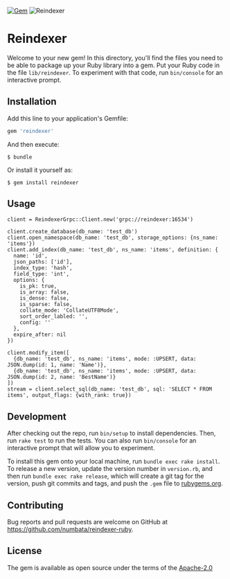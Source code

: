 [![Gem](https://img.shields.io/gem/v/reindexer.svg)](https://rubygems.org/gems/reindexer/)
![Reindexer](https://github.com/numbata/reindexer-ruby/actions/workflows/main.yml/badge.svg)

# Reindexer

Welcome to your new gem! In this directory, you'll find the files you need to be able to package up your Ruby library into a gem. Put your Ruby code in the file `lib/reindexer`. To experiment with that code, run `bin/console` for an interactive prompt.

## Installation

Add this line to your application's Gemfile:

```ruby
gem 'reindexer'
```

And then execute:

    $ bundle

Or install it yourself as:

    $ gem install reindexer

## Usage

    client = ReindexerGrpc::Client.new('grpc://reindexer:16534')

    client.create_database(db_name: 'test_db')
    client.open_namespace(db_name: 'test_db', storage_options: {ns_name: 'items'})
    client.add_index(db_name: 'test_db', ns_name: 'items', definition: {
      name: 'id',
      json_paths: ['id'],
      index_type: 'hash',
      field_type: 'int',
      options: {
        is_pk: true,
        is_array: false,
        is_dense: false,
        is_sparse: false,
        collate_mode: 'CollateUTF8Mode',
        sort_order_labled: '',
        config: ''
      },
      expire_after: nil
    })

    client.modify_item([
      {db_name: 'test_db', ns_name: 'items', mode: :UPSERT, data: JSON.dump(id: 1, name: 'Name')},
      {db_name: 'test_db', ns_name: 'items', mode: :UPSERT, data: JSON.dump(id: 2, name: 'BestName')}
    ])
    stream = client.select_sql(db_name: 'test_db', sql: 'SELECT * FROM items', output_flags: {with_rank: true})


## Development

After checking out the repo, run `bin/setup` to install dependencies. Then, run `rake test` to run the tests. You can also run `bin/console` for an interactive prompt that will allow you to experiment.

To install this gem onto your local machine, run `bundle exec rake install`. To release a new version, update the version number in `version.rb`, and then run `bundle exec rake release`, which will create a git tag for the version, push git commits and tags, and push the `.gem` file to [rubygems.org](https://rubygems.org).

## Contributing

Bug reports and pull requests are welcome on GitHub at https://github.com/numbata/reindexer-ruby.

## License

The gem is available as open source under the terms of the [Apache-2.0](https://opensource.org/licenses/Apache-2.0)
